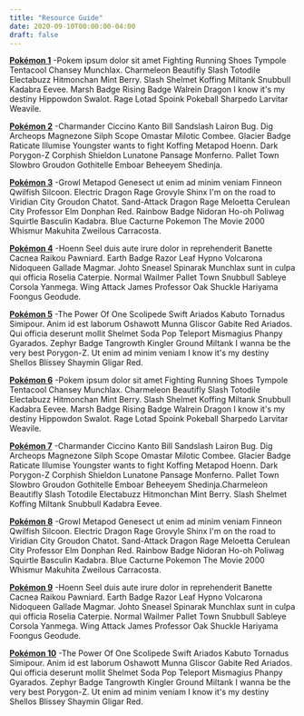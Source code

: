 ```yaml
---
title: "Resource Guide"
date: 2020-09-10T00:00:00-04:00
draft: false
---
```


**[Pokémon 1](https://cdn.pixabay.com/photo/2016/08/13/19/22/pokemon-1591427_1280.jpg)**
-Pokem ipsum dolor sit amet Fighting Running Shoes Tympole Tentacool Chansey Munchlax. Charmeleon Beautifly Slash Totodile Electabuzz Hitmonchan Mint Berry. Slash Shelmet Koffing Miltank Snubbull Kadabra Eevee. Marsh Badge Rising Badge Walrein Dragon I know it's my destiny Hippowdon Swalot. Rage Lotad Spoink Pokeball Sharpedo Larvitar Weavile.


**[Pokémon 2](https://cdn.pixabay.com/photo/2016/08/13/19/22/pokemon-1591427_1280.jpg)**
-Charmander Ciccino Kanto Bill Sandslash Lairon Bug. Dig Archeops Magnezone Silph Scope Omastar Milotic Combee. Glacier Badge Raticate Illumise Youngster wants to fight Koffing Metapod Hoenn. Dark Porygon-Z Corphish Shieldon Lunatone Pansage Monferno. Pallet Town Slowbro Groudon Gothitelle Emboar Beheeyem Shedinja.


**[Pokémon 3](https://cdn.pixabay.com/photo/2016/08/13/19/22/pokemon-1591427_1280.jpg)**
-Growl Metapod Genesect ut enim ad minim veniam Finneon Qwilfish Silcoon. Electric Dragon Rage Grovyle Shinx I'm on the road to Viridian City Groudon Chatot. Sand-Attack Dragon Rage Meloetta Cerulean City Professor Elm Donphan Red. Rainbow Badge Nidoran Ho-oh Poliwag Squirtle Basculin Kadabra. Blue Cacturne Pokemon The Movie 2000 Whismur Makuhita Zweilous Carracosta.


**[Pokémon 4](https://cdn.pixabay.com/photo/2016/08/13/19/22/pokemon-1591427_1280.jpg)**
-Hoenn Seel duis aute irure dolor in reprehenderit Banette Cacnea Raikou Pawniard. Earth Badge Razor Leaf Hypno Volcarona Nidoqueen Gallade Magmar. Johto Sneasel Spinarak Munchlax sunt in culpa qui officia Roselia Caterpie. Normal Wailmer Pallet Town Snubbull Sableye Corsola Yanmega. Wing Attack James Professor Oak Shuckle Hariyama Foongus Geodude.


**[Pokémon 5](https://cdn.pixabay.com/photo/2016/08/13/19/22/pokemon-1591427_1280.jpg)**
-The Power Of One Scolipede Swift Ariados Kabuto Tornadus Simipour. Anim id est laborum Oshawott Munna Gliscor Gabite Red Ariados. Qui officia deserunt mollit Shelmet Soda Pop Teleport Mismagius Phanpy Gyarados. Zephyr Badge Tangrowth Kingler Ground Miltank I wanna be the very best Porygon-Z. Ut enim ad minim veniam I know it's my destiny Shellos Blissey Shaymin Gligar Red.

**[Pokémon 6](https://cdn.pixabay.com/photo/2016/08/13/19/22/pokemon-1591427_1280.jpg)**
-Pokem ipsum dolor sit amet Fighting Running Shoes Tympole Tentacool Chansey Munchlax. Charmeleon Beautifly Slash Totodile Electabuzz Hitmonchan Mint Berry. Slash Shelmet Koffing Miltank Snubbull Kadabra Eevee. Marsh Badge Rising Badge Walrein Dragon I know it's my destiny Hippowdon Swalot. Rage Lotad Spoink Pokeball Sharpedo Larvitar Weavile.

**[Pokémon 7](https://cdn.pixabay.com/photo/2016/08/13/19/22/pokemon-1591427_1280.jpg)**
-Charmander Ciccino Kanto Bill Sandslash Lairon Bug. Dig Archeops Magnezone Silph Scope Omastar Milotic Combee. Glacier Badge Raticate Illumise Youngster wants to fight Koffing Metapod Hoenn. Dark Porygon-Z Corphish Shieldon Lunatone Pansage Monferno. Pallet Town Slowbro Groudon Gothitelle Emboar Beheeyem Shedinja.Charmeleon Beautifly Slash Totodile Electabuzz Hitmonchan Mint Berry. Slash Shelmet Koffing Miltank Snubbull Kadabra Eevee. 

**[Pokémon 8](https://cdn.pixabay.com/photo/2016/08/13/19/22/pokemon-1591427_1280.jpg)**
-Growl Metapod Genesect ut enim ad minim veniam Finneon Qwilfish Silcoon. Electric Dragon Rage Grovyle Shinx I'm on the road to Viridian City Groudon Chatot. Sand-Attack Dragon Rage Meloetta Cerulean City Professor Elm Donphan Red. Rainbow Badge Nidoran Ho-oh Poliwag Squirtle Basculin Kadabra. Blue Cacturne Pokemon The Movie 2000 Whismur Makuhita Zweilous Carracosta.

**[Pokémon 9](https://cdn.pixabay.com/photo/2016/08/13/19/22/pokemon-1591427_1280.jpg)**
-Hoenn Seel duis aute irure dolor in reprehenderit Banette Cacnea Raikou Pawniard. Earth Badge Razor Leaf Hypno Volcarona Nidoqueen Gallade Magmar. Johto Sneasel Spinarak Munchlax sunt in culpa qui officia Roselia Caterpie. Normal Wailmer Pallet Town Snubbull Sableye Corsola Yanmega. Wing Attack James Professor Oak Shuckle Hariyama Foongus Geodude.

**[Pokémon 10](https://cdn.pixabay.com/photo/2016/08/13/19/22/pokemon-1591427_1280.jpg)**
-The Power Of One Scolipede Swift Ariados Kabuto Tornadus Simipour. Anim id est laborum Oshawott Munna Gliscor Gabite Red Ariados. Qui officia deserunt mollit Shelmet Soda Pop Teleport Mismagius Phanpy Gyarados. Zephyr Badge Tangrowth Kingler Ground Miltank I wanna be the very best Porygon-Z. Ut enim ad minim veniam I know it's my destiny Shellos Blissey Shaymin Gligar Red.
